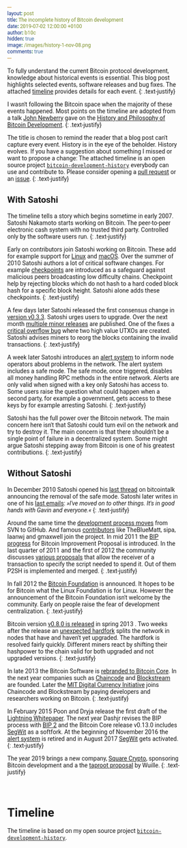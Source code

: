 ```yaml
---
layout: post
title: The incomplete history of Bitcoin development
date: 2019-07-02 12:00:00 +0100
author: b10c
hidden: true
image: /images/history-1-nov-08.png
comments: true
---
```


To fully understand the current Bitcoin protocol development, knowledge about historical events is essential.
This blog post highlights selected events, software releases and bug fixes.
The attached [timeline](#timeline-bitcoin-history) provides details for each event.
{: .text-justify}

I wasn't following the Bitcoin space when the majority of these events happened.
Most points on the timeline are adopted from a talk [John Newberry](https://twitter.com/jfnewbery) gave on the [History and Philosophy of Bitcoin Development](https://www.meetup.com/BitDevsNYC/events/262321510/). 
{: .text-justify}

The title is chosen to remind the reader that a blog post can't capture every event.
History is in the eye of the beholder.
History evolves.
If you have a suggestion about something I missed or want to propose a change:
The attached timeline is an open source project [`bitcoin-development-history`](https://github.com/0xB10C/bitcoin-development-history) everybody can use and contribute to.
Please consider opening a [pull request](https://github.com/0xB10C/bitcoin-development-history/pulls) or an [issue](https://github.com/0xB10C/bitcoin-development-history/issues).
{: .text-justify}

## With Satoshi

The timeline tells a story which begins sometime in early 2007.
Satoshi Nakamoto starts working on Bitcoin. 
The peer-to-peer electronic cash system with no trusted third party.
Controlled only by the software users run.
{: .text-justify}

Early on contributors join Satoshi working on Bitcoin.
These add for example support for [Linux](#2009-release-0-2-0) and [macOS](#2010-release-0-3-0).
Over the summer of 2010 Satoshi authors a lot of critical software changes. 
For example [checkpoints](#2010-release-0-3-2) are introduced as a safeguard against malicious peers broadcasting low difficulty chains. 
Checkpoint help by rejecting blocks which do not hash to a hard coded block hash for a specific block height. 
Satoshi alone adds these checkpoints. 
{: .text-justify}

A few days later Satoshi released the first consensus change in [version v0.3.3](#2010-release-0-3-3). 
Satoshi urges users to upgrade.
Over the next month [multiple minor releases](#2010-release-multiple-0-3-xx) are published.
One of the fixes a [critical overflow bug](#2010-bug-overflow-bug) where two high value UTXOs are created.
Satoshi advises miners to reorg the blocks containing the invalid transactions.
{: .text-justify}

A week later Satoshi introduces an [alert system](#2010-post-alert-system) to inform node operators about problems in the network.
The alert system includes a safe mode.
The safe mode, once triggered, disables all money handling RPC methods in the entire network.
Alerts are only valid when signed with a key only Satoshi has access to.
Some users raise the question what could happen when a second party, for example a government, gets access to these keys by for example arresting Satoshi.
{: .text-justify}

Satoshi has the full power over the Bitcoin network.
The main concern here isn't that Satoshi could turn evil on the network and try to destroy it. 
The main concern is that there shouldn't be a single point of failure in a decentralized system.
Some might argue Satoshi stepping away from Bitcoin is one of his greatest contributions.
{: .text-justify}

## Without Satoshi

In December 2010 Satoshi opened his [last thread](#2010-post-final) on bitcointalk announcing the removal of the safe mode.
Satoshi later writes in one of his [last emails](#2011-other-last-contact-satoshi):
*»I've moved on to other things. It's in good hands with Gavin and everyone.«*
{: .text-justify}

Around the same time the [development process moves](#2010-other-moved-to-github) from SVN to GitHub.
And famous [contributors](#2011-other-new-contributors) like TheBlueMatt, sipa, laanwj and gmaxwell join the project. 
In mid 2011 the [BIP progress](#2011-other-first-bip) for Bitcoin Improvement Proposal is introduced.
In the last quarter of 2011 and the first of 2012 the community discusses [various proposals](#2011-other-p2sh) that allow the receiver of a transaction to specify the script needed to spend it.
Out of them P2SH is implemented and merged.
{: .text-justify}

In fall 2012 the [Bitcoin Foundation](#2012-other-bitcoin-foundation) is announced.
It hopes to be for Bitcoin what the Linux Foundation is for Linux.
However the announcement of the Bitcoin Foundation isn't welcome by the community.
Early on people raise the fear of development centralization.
{: .text-justify}

Bitcoin version [v0.8.0 is released](#2013-release-0-8-0) in spring 2013 .
Two weeks after the release an [unexpected hardfork](#2013-bug-hardfork) splits the network in nodes that have and haven't yet upgraded.
The hardfork is resolved fairly quickly. 
Different miners react by shifting their hashpower to the chain valid for both upgraded and not upgraded versions.
{: .text-justify}

In late 2013 the Bitcoin Software is [rebranded to Bitcoin Core](#2013-other-rebranding-to-core).
In the next year companies such as [Chaincode](#2014-company-chaincode) and [Blockstream](#2014-company-blockstream) are founded. 
Later the [MIT Digital Currency Initiative](#2015-other-mit-dci) joins Chaincode and Blockstream by paying developers and researchers working on Bitcoin. 
{: .text-justify}

In February 2015 Poon and Dryja release the first draft of the [Lightning Whitepaper](#2015-other-lightning-whitepaper).
The next year Dashjr revises the BIP process with [BIP 2](#2016-other-bip-2) and the Bitcoin Core release v0.13.0 includes [SegWit](#2016-release-0-13-1) as a softfork. 
At the beginning of November 2016 the [alert system](#2016-other-alert-system-retired) is retired and in August 2017 [SegWit](#2017-other-segwit-activated) gets activated. 
{: .text-justify}

The year 2019 brings a new company, [Square Crypto](#2019-company-squarecrypto), sponsoring Bitcoin development and a the [taproot proposal](#2019-post-taproot) by Wuille.
{: .text-justify}

<br>

# Timeline 

The timeline is based on my open source project [`bitcoin-development-history`](https://github.com/0xB10C/bitcoin-development-history).

<br>

<div class="timeline" id="timeline-bitcoin-history"></div> 

<script>
  function loadJSON(url, callback) {

    var xobj = new XMLHttpRequest();
    xobj.overrideMimeType("application/json");
    xobj.open('GET', url, true);
    xobj.onreadystatechange = function () {
      if (xobj.readyState == 4 && xobj.status == "200") {
        // Required use of an anonymous callback as .open will NOT return a value but simply returns undefined in asynchronous mode
        callback(xobj.responseText);
      }
    };
    xobj.send(null);
  }

  function createTimepointElement(timepoint) {
    var timepointDiv = document.createElement("div");
    timepointDiv.classList.add("timepoint");
    timepointDiv.id = timepoint.id;
    side = timepointIndex % 2 == 0 ? "left" : "right";
    timepointDiv.classList.add(side);

    var contentDiv = document.createElement("div");
    contentDiv.classList.add("content");
    contentDiv.classList.add("type-" + timepoint.type);

    var titleH3 = document.createElement("h3");
    var titleText = document.createTextNode(timepoint.title);
    titleH3.appendChild(titleText);

    var linkSmall = document.createElement("small")
    var linkAnchor = document.createElement("a");
    var linkText = document.createTextNode(" 🔗");
    linkAnchor.classList.add("timepoint-link")
    linkAnchor.href = "#" + timepoint.id;
    linkAnchor.appendChild(linkText);
    linkSmall.appendChild(linkAnchor);
    titleH3.appendChild(linkSmall);

    contentDiv.append(titleH3);

    for (paragraphIndex in timepoint.paragraphs) {
      var paragraph = document.createElement("p");
      var text = document.createTextNode(timepoint.paragraphs[paragraphIndex]);

      paragraph.appendChild(text);
      contentDiv.appendChild(paragraph);
    }

    for (linkIndex in timepoint.links) {
      var link = timepoint.links[linkIndex]

      if(linkIndex > 0){ // add seperator
        var seperator = document.createElement("span");
        var septext = document.createTextNode(",  ");
        seperator.appendChild(septext)
        contentDiv.appendChild(seperator);
      }

      var anchor = document.createElement("a");
      var label = document.createTextNode(link.label);
      anchor.appendChild(label)
      anchor.href = link.link;

      contentDiv.appendChild(anchor);
    }

    timepointDiv.append(contentDiv);
    return timepointDiv;
  }


  window.onload = function () {

    loadJSON("https://bitcoin-development-history.b10c.me/bitcoin-history.json", function (response) {
      var timepoints = JSON.parse(response);

      var timeline = document.getElementById("timeline-bitcoin-history")

      for (timepointIndex in timepoints) {
        timepoint = timepoints[timepointIndex]
        timepointDiv = createTimepointElement(timepoint)
        timeline.appendChild(timepointDiv);
      }
    });
  }
</script>



<style>
  * {
    box-sizing: border-box;
    font-family: 'Roboto', sans-serif;
  }


  .timeline {
    position: relative;
    margin: 0 auto;
    max-width: 1200px;
  }

  .timeline::after {
    content: '';
    position: absolute;
    width: 6px;
    background-color: #dedede;
    top: 0;
    bottom: 0;
    left: 50%;
    margin-left: 0px;
    border-radius: 3px;
  }

  .timepoint {
    position: relative;
    background-color: inherit;
    width: 50%;
  }

  .timepoint.left {
    padding: 0px 40px 10px 0px;
    left: 0;
  }

  .timepoint.right {
    padding: 0px 0px 10px 40px;
    left: 50%;
  }

  .timepoint h3 {
    margin: 0;
  }

  

  /* The circles on the timeline */
  .timepoint::after {
    box-shadow: 0 4px 8px 0 rgba(0, 0, 0, 0.1), 0 6px 20px 0 rgba(0, 0, 0, 0.1);
    content: '';
    position: absolute;
    width: 15px;
    height: 15px;
    right: -10.5px;
    background-color: #999999;
    border: 4px solid #999999;
    top: 23px;
    border-radius: 50%;
    z-index: 1;
  }

  /* Fix the circle for timepoints on the right side */
  .right::after {
    left: -4.5px;
  }

  /* Add arrows to the left timepoint (pointing right) */
  .left::before {
    content: " ";
    height: 0;
    position: absolute;
    top: 22px;
    width: 0;
    z-index: 1;
    right: 30px;
    border: medium solid gray;
    border-width: 10px 0 10px 10px;
    border-color: transparent transparent transparent #efefef;
  }

  /* Add arrows to the right timepoint (pointing left) */
  .right::before {
    content: " ";
    height: 0;
    position: absolute;
    top: 22px;
    width: 0;
    z-index: 1;
    left: 30px;
    border: medium solid gray;
    border-width: 10px 10px 10px 0;
    border-color: transparent #efefef transparent transparent;
  }

  /* The actual content */
  .content {
    box-shadow: 0 4px 8px 0 rgba(0, 0, 0, 0.1), 0 6px 20px 0 rgba(0, 0, 0, 0.1);
    padding: 15px 10px 20px 25px;
    background-color: #efefef;
    position: relative;
  }

  .right .content {
    border-right: 0.5rem solid;
  }

  .left .content {
    border-left: 0.5rem solid;
  }

  .timepoint-link{
    text-decoration: none;
    opacity: 1;
  }

  .content.type-bug {
    border-image: linear-gradient(45deg,rgba(240, 37, 1, 0.75),rgba(255, 0, 0, 0.925)) 1 100%;
  }
  
  .content.type-release {
    border-image: linear-gradient(45deg, rgba(9, 170, 219, 0.75) 0%, rgba(0, 132, 255, 0.75)) 1 100%;
  }

  .content.type-company {
    border-image: linear-gradient(45deg, rgba(219, 250, 15, 0.75) 0%, rgba(176, 238, 4, 0.75)) 1 100%;  
  }

  .content.type-other {
    border-image: linear-gradient(45deg, rgba(10, 226, 179, 0.75) 0%, rgba(5, 245, 185, 0.75)) 1 100%; 
  }

  .content.type-post {
    border-image: linear-gradient(45deg, rgba(240, 225, 60, 0.75) 0%, rgba(250, 229, 0, 0.75)) 1 100%; 
  }

</style>

